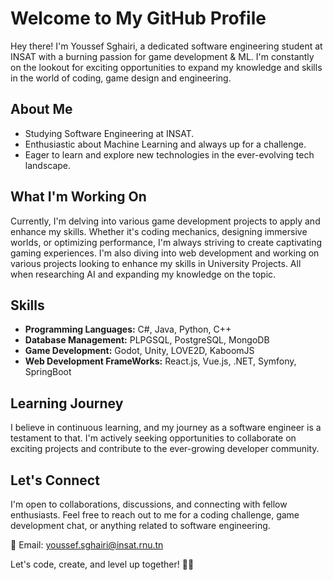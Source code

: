 # Welcome to My GitHub Profile 

Hey there! I'm Youssef Sghairi, a dedicated software engineering student at INSAT with a burning passion for game development & ML.  I'm constantly on the lookout for exciting opportunities to expand my knowledge and skills in the world of coding, game design and engineering.

##  About Me

-  Studying Software Engineering at INSAT.
-  Enthusiastic about Machine Learning and always up for a challenge.
-  Eager to learn and explore new technologies in the ever-evolving tech landscape.

##  What I'm Working On

Currently, I'm delving into various game development projects to apply and enhance my skills. Whether it's coding mechanics, designing immersive worlds, or optimizing performance, I'm always striving to create captivating gaming experiences.
I'm also diving into web development and working on various projects looking to enhance my skills in University Projects.
All when researching AI and expanding my knowledge on the topic.

##  Skills

- **Programming Languages:** C#, Java, Python, C++ 
- **Database Management:** PLPGSQL, PostgreSQL, MongoDB
- **Game Development:** Godot, Unity, LOVE2D, KaboomJS
- **Web Development FrameWorks:** React.js, Vue.js, .NET, Symfony, SpringBoot 

##  Learning Journey

I believe in continuous learning, and my journey as a software engineer is a testament to that. I'm actively seeking opportunities to collaborate on exciting projects and contribute to the ever-growing developer community.

##  Let's Connect

I'm open to collaborations, discussions, and connecting with fellow enthusiasts. Feel free to reach out to me for a coding challenge, game development chat, or anything related to software engineering.

📧 Email: youssef.sghairi@insat.rnu.tn

Let's code, create, and level up together! 🚀✨
